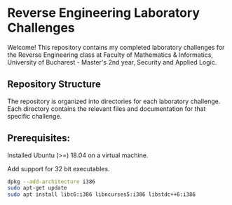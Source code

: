 # Reverse Engineering Laboratory Challenges

Welcome! This repository contains my completed laboratory challenges for the Reverse Engineering class at Faculty of Mathematics & Informatics, University of Bucharest - Master's 2nd year, Security and Applied Logic.

## Repository Structure

The repository is organized into directories for each laboratory challenge. Each directory contains the relevant files and documentation for that specific challenge.

## Prerequisites:
Installed Ubuntu (>=) 18.04 on a virtual machine.

Add support for 32 bit executables.

```bash
dpkg --add-architecture i386
sudo apt-get update
sudo apt install libc6:i386 libncurses5:i386 libstdc++6:i386
```



